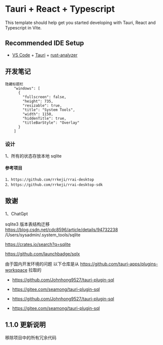 # Tauri + React + Typescript

This template should help get you started developing with Tauri, React and Typescript in Vite.

## Recommended IDE Setup

- [VS Code](https://code.visualstudio.com/) + [Tauri](https://marketplace.visualstudio.com/items?itemName=tauri-apps.tauri-vscode) + [rust-analyzer](https://marketplace.visualstudio.com/items?itemName=rust-lang.rust-analyzer)

## 开发笔记

```
隐藏标题栏
    "windows": [
      {
        "fullscreen": false,
        "height": 735,
        "resizable": true,
        "title": "System Tools",
        "width": 1150,
        "hiddenTitle": true,
        "titleBarStyle": "Overlay"
      }
    ]
```

### 设计

1、所有的状态存放本地 sqlite

#### 参考项目

```
1、https://github.com/rrkeji/rrai-desktop
2、https://github.com/rrkeji/rrai-desktop-sdk
```

## 致谢

1、ChatGpt

sqlite3 版本表结构迁移
https://blog.csdn.net/cdc8596/article/details/94732238
/Users/sysadmin/.system_tools/sqlite

https://crates.io/search?q=sqlite

https://github.com/launchbadge/sqlx

由于国内开发环境的问题
以下仓库是从 https://github.com/tauri-apps/plugins-workspace 拉取的
- https://github.com/Johnhong9527/tauri-plugin-sql
- https://gitee.com/seamong/tauri-plugin-sql


- https://github.com/Johnhong9527/tauri-plugin-sql
- https://gitee.com/seamong/tauri-plugin-sql

## 1.1.0 更新说明
移除项目中的所有冗余代码